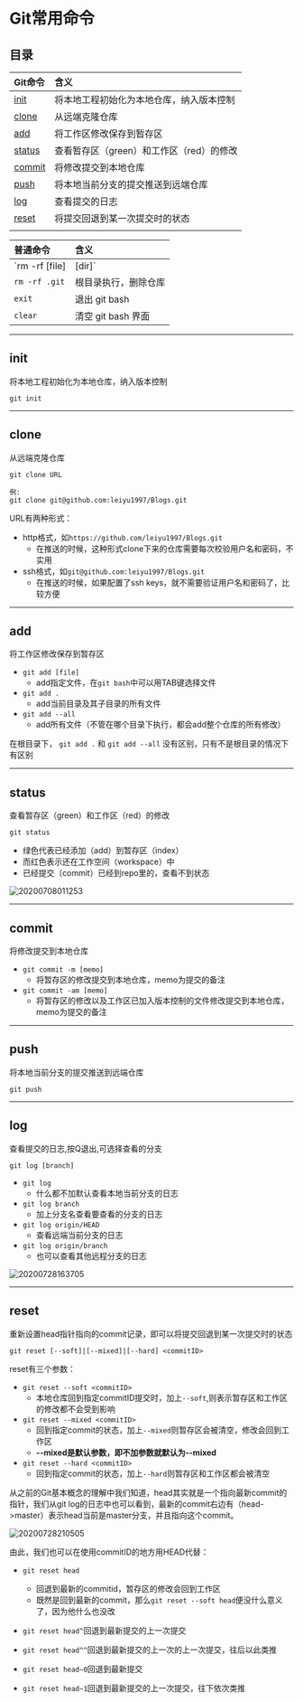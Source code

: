 # Git常用命令

## 目录

|Git命令|含义|
|:--|:--|
|[init](#init)|将本地工程初始化为本地仓库，纳入版本控制|
|[clone](#clone)|从远端克隆仓库|
|[add](#add)|将工作区修改保存到暂存区|
|[status](#status)|查看暂存区（green）和工作区（red）的修改|
|[commit](#commit)|将修改提交到本地仓库|
|[push](#push)|将本地当前分支的提交推送到远端仓库|
|[log](#log)|查看提交的日志|
|[reset](#reset)|将提交回退到某一次提交时的状态|
|[](#)||


|普通命令|含义|
|:--|:--|
|`rm -rf [file]|[dir]`|删除文件或文件夹|
|`rm -rf .git`|根目录执行，删除仓库|
|`exit`|退出 git bash|
|`clear`|清空 git bash 界面|

---
## <a id=init>init</a>

将本地工程初始化为本地仓库，纳入版本控制

```
git init
```

---
## <a id=clone>clone</a>

从远端克隆仓库

```
git clone URL

例:
git clone git@github.com:leiyu1997/Blogs.git
```
URL有两种形式：
- http格式，如`https://github.com/leiyu1997/Blogs.git`
  - 在推送的时候，这种形式clone下来的仓库需要每次校验用户名和密码，不实用
- ssh格式，如`git@github.com:leiyu1997/Blogs.git`
  - 在推送的时候，如果配置了ssh keys，就不需要验证用户名和密码了，比较方便

---
## <a id=add>add</a>

将工作区修改保存到暂存区

- `git add [file]`
  - add指定文件，在`git bash`中可以用TAB键选择文件
- `git add .`
  - add当前目录及其子目录的所有文件
- `git add --all`
  - add所有文件（不管在哪个目录下执行，都会add整个仓库的所有修改）

在根目录下， `git add .` 和 `git add --all` 没有区别，只有不是根目录的情况下有区别

---
## <a id=status>status</a>

查看暂存区（green）和工作区（red）的修改

```
git status
```
- 绿色代表已经添加（add）到暂存区（index）
- 而红色表示还在工作空间（workspace）中
- 已经提交（commit）已经到repo里的，查看不到状态

![20200708011253](https://cdn.jsdelivr.net/gh/leiyu1997/PicBed@master/blogs/pictures/20200708011253.png)

---
## <a id=commit>commit</a>

将修改提交到本地仓库

- `git commit -m [memo]`
  - 将暂存区的修改提交到本地仓库，memo为提交的备注
- `git commit -am [memo]`
  - 将暂存区的修改以及工作区已加入版本控制的文件修改提交到本地仓库，memo为提交的备注

---
## <a id=push>push</a>

将本地当前分支的提交推送到远端仓库

```
git push
```

---
## <a id=log>log</a>

查看提交的日志,按Q退出,可选择查看的分支

```
git log [branch]
```
- `git log`
  - 什么都不加默认查看本地当前分支的日志
- `git log branch`
  - 加上分支名查看要查看的分支的日志
- `git log origin/HEAD`
  - 查看远端当前分支的日志
- `git log origin/branch`
  - 也可以查看其他远程分支的日志 

![20200728163705](https://cdn.jsdelivr.net/gh/leiyu1997/PicBed@master/blogs/pictures/20200728163705.png)

---
## <a id=reset>reset</a>

重新设置head指针指向的commit记录，即可以将提交回退到某一次提交时的状态

```
git reset [--soft]|[--mixed]|[--hard] <commitID>
```

reset有三个参数：
- `git reset --soft <commitID>`
  - 本地仓库回到指定commitID提交时，加上`--soft`,则表示暂存区和工作区的修改都不会受到影响
- `git reset --mixed <commitID>`
  - 回到指定commit的状态，加上`--mixed`则暂存区会被清空，修改会回到工作区
  - **--mixed是默认参数，即不加参数就默认为--mixed**
- `git reset --hard <commitID>`
  - 回到指定commit的状态，加上`--hard`则暂存区和工作区都会被清空

从之前的Git基本概念的理解中我们知道，head其实就是一个指向最新commit的指针，我们从git log的日志中也可以看到，最新的commit右边有（head->master）表示head当前是master分支，并且指向这个commit。

![20200728210505](https://cdn.jsdelivr.net/gh/leiyu1997/PicBed@master/blogs/pictures/20200728210505.png)

由此，我们也可以在使用commitID的地方用HEAD代替：
- `git reset head` 
  - 回退到最新的commitid，暂存区的修改会回到工作区
  - 既然是回到最新的commit，那么`git reset --soft head`便没什么意义了，因为他什么也没改

- `git reset head^`回退到最新提交的上一次提交
- `git reset head^^`回退到最新提交的上一次的上一次提交，往后以此类推

- `git reset head~0`回退到最新提交
- `git reset head~1`回退到最新提交的上一次提交，往下依次类推


